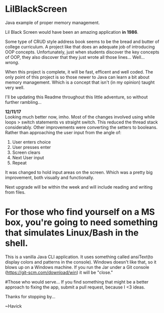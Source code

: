 # LilBlackScreen
Java example of proper memory management.


Lil Black Screen would have been an amazing application **in 1986**.  

Some type of CRUD style address book seems to be the bread and butter of college curriculum.  A project like that does an adequate job of 
introducing OOP concepts.  Unfortunately, just when students discover the key concepts of OOP, they also discover that they just wrote all 
those lines...  Well... *wrong*.  

When this project is complete, it will be fast, efficent and well coded.  The only point of this project is so those newer to Java can learn 
a bit about memory management.  Which is a concept that isn't (in my opinion) taught very well.  

I'll be updating this Readme throughout this little adventure, so without further rambling...

**12/11/17**  
Looking much better now, imho.  Most of the changes involved using while loops > switch statements vs straight switch.  This reduced the thread stack considerably.  Other improvements were converting the setters to booleans.  Rather than approaching the user input from the angle of:
1.  User enters choice
2.  User presses enter
3.  Screen clears
4.  Next User input
5.  Repeat

It was changed to hold input areas on the screen.  Which was a pretty big improvement, both visually and functionally.

Next upgrade will be within the week and will include reading and writing from files.  

# For those who find yourself on a MS box, you're going to need something that simulates Linux/Bash in the shell.  
This is a vanilla Java CLI application.  It uses something called ansiText(to display colors and patterns in the console).  Windows doesn't like
that, so it blows up on a Windows machine.  If you run the Jar under a Git console (https://git-scm.com/download/win) it will be "close."

#Those who would serve...
If you find something that might be a better approach to fixing the app, submit a pull request, because I <3 ideas.

Thanks for stopping by...

  ~Havick
